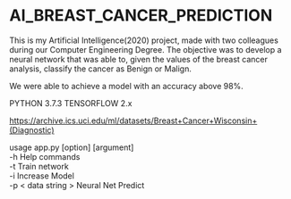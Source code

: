 # AI_BREAST_CANCER_PREDICTION
This is my Artificial Intelligence(2020) project, made with two colleagues during our Computer Engineering Degree.
The objective was to develop a neural network that was able to, given the values of the breast cancer analysis, classify the cancer as Benign or Malign.

We were able to achieve a model with an accuracy above 98%.

PYTHON 3.7.3
TENSORFLOW 2.x

https://archive.ics.uci.edu/ml/datasets/Breast+Cancer+Wisconsin+(Diagnostic)

usage app.py [option] [argument]  
-h Help commands  
-t Train network  
-i Increase Model  
-p < data string > Neural Net Predict

